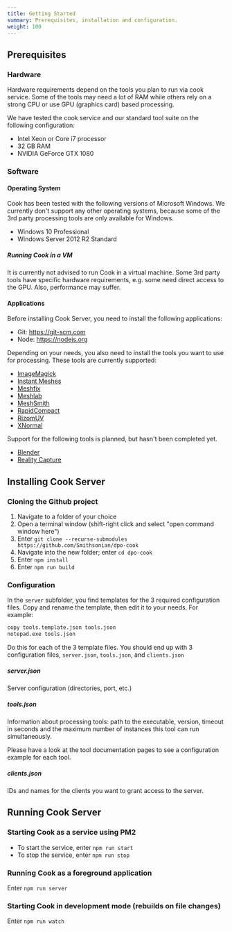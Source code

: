 ```yaml
---
title: Getting Started
summary: Prerequisites, installation and configuration.
weight: 100
---
```


## Prerequisites

### Hardware

Hardware requirements depend on the tools you plan to run via cook service. Some of the tools may need a lot of RAM
while others rely on a strong CPU or use GPU (graphics card) based processing.

We have tested the cook service and our standard tool suite on the following configuration:

- Intel Xeon or Core i7 processor
- 32 GB RAM
- NVIDIA GeForce GTX 1080

### Software

#### Operating System

Cook has been tested with the following versions of Microsoft Windows. We currently don't support any other operating systems, because some of the 3rd party processing tools are only available for Windows.

- Windows 10 Professional
- Windows Server 2012 R2 Standard 

##### Running Cook in a VM

It is currently not advised to run Cook in a virtual machine. Some 3rd party tools have specific hardware requirements, e.g. some need direct access to the GPU. Also, performance may suffer.

#### Applications

Before installing Cook Server, you need to install the following applications:

- Git: https://git-scm.com
- Node: https://nodejs.org

Depending on your needs, you also need to install the tools you want to use for processing. These tools are currently supported:

- [ImageMagick](../../tools/image-magick)
- [Instant Meshes](../../tools/instant-meshes)
- [Meshfix](../../tools/meshfix)
- [Meshlab](../../tools/meshlab)
- [MeshSmith](../../tools/meshsmith)
- [RapidCompact](../../tools/rapid-compact)
- [RizomUV](../../tools/rizom-uv)
- [XNormal](../../tools/xnormal)

Support for the following tools is planned, but hasn't been completed yet.

- [Blender](../../tools/blender)
- [Reality Capture](../../tools/reality-capture)

## Installing Cook Server

### Cloning the Github project

1. Navigate to a folder of your choice
2. Open a terminal window (shift-right click and select "open command window here")
3. Enter `git clone --recurse-submodules https://github.com/Smithsonian/dpo-cook`
4. Navigate into the new folder; enter `cd dpo-cook`
5. Enter `npm install`
6. Enter `npm run build`

### Configuration

In the `server` subfolder, you find templates for the 3 required configuration files. Copy and rename the template, then
edit it to your needs. For example:

```bash
copy tools.template.json tools.json
notepad.exe tools.json
```

Do this for each of the 3 template files. You should end up with 3 configuration files,
`server.json`, `tools.json`, and `clients.json`

##### server.json

Server configuration (directories, port, etc.)

##### tools.json

Information about processing tools: path to the executable, version, timeout in seconds and the maximum number of instances this tool can run simultaneously.

Please have a look at the tool documentation pages to see a configuration example for each tool.

##### clients.json

IDs and names for the clients you want to grant access to the server.

## Running Cook Server

### Starting Cook as a service using PM2

- To start the service, enter `npm run start`
- To stop the service, enter `npm run stop`

### Running Cook as a foreground application

Enter `npm run server`

### Starting Cook in development mode (rebuilds on file changes)

Enter `npm run watch`
